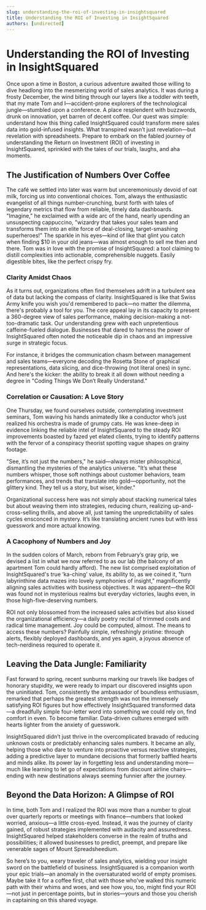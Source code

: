 ```yaml
---
slug: understanding-the-roi-of-investing-in-insightsquared
title: Understanding the ROI of Investing in InsightSquared
authors: [undirected]
---
```



# Understanding the ROI of Investing in InsightSquared

Once upon a time in Boston, a curious adventure awaited those willing to dive headlong into the mesmerizing world of sales analytics. It was during a frosty December, the wind biting through our layers like a toddler with teeth, that my mate Tom and I—accident-prone explorers of the technological jungle—stumbled upon a conference. A place resplendent with buzzwords, drunk on innovation, yet barren of decent coffee. Our quest was simple: understand how this thing called InsightSquared could transform mere sales data into gold-infused insights. What transpired wasn’t just revelation—but revelation with spreadsheets. Prepare to embark on the fabled journey of understanding the Return on Investment (ROI) of investing in InsightSquared, sprinkled with the tales of our trials, laughs, and aha moments.

## The Justification of Numbers Over Coffee

The café we settled into later was warm but unceremoniously devoid of oat milk, forcing us into conventional choices. Tom, always the enthusiastic evangelist of all things number-crunching, burst forth with tales of legendary metrics that flow from reliable, timely data dashboards. "Imagine," he exclaimed with a wide arc of the hand, nearly upending an unsuspecting cappuccino, "wizardry that takes your sales team and transforms them into an elite force of deal-closing, target-smashing superheroes!" The sparkle in his eyes—kind of like that glint you catch when finding $10 in your old jeans—was almost enough to sell me then and there. Tom was in love with the promise of InsightSquared: a tool claiming to distill complexities into actionable, comprehensible nuggets. Easily digestible bites, like the perfect crispy fry.  

### Clarity Amidst Chaos

As it turns out, organizations often find themselves adrift in a turbulent sea of data but lacking the compass of clarity. InsightSquared is like that Swiss Army knife you wish you'd remembered to pack—no matter the dilemma, there's probably a tool for you. The core appeal lay in its capacity to present a 360-degree view of sales performance, making decision-making a not-too-dramatic task. Our understanding grew with each unpretentious caffeine-fueled dialogue. Businesses that dared to harness the power of InsightSquared often noted the noticeable dip in chaos and an impressive surge in strategic focus.

For instance, it bridges the communication chasm between management and sales teams—everyone decoding the Rosetta Stone of graphical representations, data slicing, and dice-throwing (not literal ones) in sync. And here's the kicker: the ability to break it all down without needing a degree in "Coding Things We Don’t Really Understand."

### Correlation or Causation: A Love Story

One Thursday, we found ourselves outside, contemplating investment seminars, Tom waving his hands animatedly like a conductor who’s just realized his orchestra is made of grumpy cats. He was knee-deep in evidence linking the reliable intel of InsightSquared to the steady ROI improvements boasted by fazed yet elated clients, trying to identify patterns with the fervor of a conspiracy theorist spotting vague shapes on grainy footage.  

"See, it’s not just the numbers," he said—always mister philosophical, dismantling the mysteries of the analytics universe. "It’s what these numbers whisper, those soft nothings about customer behaviors, team performances, and trends that translate into gold—opportunity, not the glittery kind. They tell us a story, but wiser, kinder."

Organizational success here was not simply about stacking numerical tales but about weaving them into strategies, reducing churn, realizing up-and-cross-selling thrills, and above all, just taming the unpredictability of sales cycles ensconced in mystery. It’s like translating ancient runes but with less guesswork and more actual knowing.

### A Cacophony of Numbers and Joy

In the sudden colors of March, reborn from February’s gray grip, we devised a list in what we now referred to as our lab (the balcony of an apartment Tom could hardly afford). The new list comprised exploitation of InsightSquared's true ‘ka-ching’ value, its ability to, as we coined it, "turn labyrinthine data mazes into lovely symphonies of insight," magnificently aligning sales activities with business objectives. It was apparent—the ROI was found not in mysterious realms but everyday victories, laughs even, in those high-five-deserving numbers. 

ROI not only blossomed from the increased sales activities but also kissed the organizational efficiency—a daily poetry recital of trimmed costs and radical time management. Joy could be computed, almost. The means to access these numbers? Painfully simple, refreshingly pristine: through alerts, flexibly deployed dashboards, and yes again, a joyous absence of tech-nerdiness required to operate it.

## Leaving the Data Jungle: Familiarity

Fast forward to spring, recent sunburns marking our travels like badges of honorary stupidity, we were ready to impart our discovered insights upon the uninitiated. Tom, consistently the ambassador of boundless enthusiasm, remarked that perhaps the greatest strength was not the immensely satisfying ROI figures but how effectively InsightSquared transformed data—a dreadfully simple four-letter word into something we could rely on, find comfort in even. To become familiar. Data-driven cultures emerged with hearts lighter from the anxiety of guesswork.

InsightSquared didn’t just thrive in the overcomplicated bravado of reducing unknown costs or predictably enhancing sales numbers. It became an ally, helping those who dare to venture into proactive versus reactive strategies, adding a predictive layer to mundane decisions that formerly baffled hearts and minds alike. Its power lay in forgetting less and understanding more—much like learning to let go of expectations from discount airline chairs—ending with new destinations always seeming funnier after the journey.

## Beyond the Data Horizon: A Glimpse of ROI

In time, both Tom and I realized the ROI was more than a number to gloat over quarterly reports or meetings with finance—numbers that looked worried, anxious—a little cross-eyed. Instead, it was the journey of clarity gained, of robust strategies implemented with audacity and assuredness. InsightSquared helped stakeholders converse in the realm of truths and possibilities; it allowed businesses to predict, preempt, and prepare like venerable sages of Mount Spreadsheedium.

So here’s to you, weary traveler of sales analytics, wielding your insight sword on the battlefield of business. InsightSquared is a companion worth your epic trials—an anomaly in the oversaturated world of empty promises. Maybe take it for a coffee first, chat with those who’ve walked this numeric path with their whims and woes, and see how you, too, might find your ROI—not just in percentage points, but in stories—yours and those you cherish in captaining on this shared voyage.